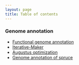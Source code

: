 ```yaml
---
layout: page
title: Table of contents
---
```


### Genome annotation

* [Functional genome annotation](https://kristinagagalova.github.io/MyBioinformaticsAdventure/functional-annoatation)
* [Iterative-Maker](https://kristinagagalova.github.io/MyBioinformaticsAdventure/Iterative-Maker)
* [Augustus optimization](https://kristinagagalova.github.io/MyBioinformaticsAdventure/Augustus-optimization)
* [Genome annotation of spruce](https://kristinagagalova.github.io/MyBioinformaticsAdventure/Genome-Annotation-of-spruce)
